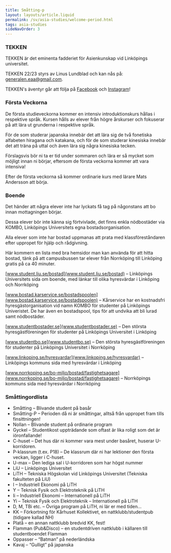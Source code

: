 ```yaml
---
title: Småtting-p
layout: layouts/article.liquid
permalink: /sv/asia-studies/welcome-period.html
tags: asia-studies
sideNavOrder: 3
---
```


### TEKKEN

TEKKEN är det eminenta fadderiet för Asienkunskap vid Linköpings universitet.

TEKKEN 22/23 styrs av Linus Lundblad och kan nås på:  
generalen.eaa@gmail.com.

TEKKEN's äventyr går att följa på [Facebook](https://www.facebook.com/FadderietTekken/) och [Instagram](https://www.instagram.com/fadderiet_tekken/)!

### Första Veckorna

De första studieveckorna kommer en intensiv introduktionskurs hållas i respektive språk. Kursen hålls av elever från högre årskurser och fokuserar på att lära ut grunderna i respektive språk.

För de som studerar japanska innebär det att lära sig de två fonetiska alfabeten hiragana och katakana, och för de som studerar kinesiska innebär det att träna på uttal och även lära sig några kinesiska tecken.

Förslagsvis bör ni ta er tid under sommaren och lära er så mycket som möjligt innan ni börjar, eftersom de första veckorna kommer att vara intensiva!

Efter de första veckorna så kommer ordinarie kurs med lärare Mats Andersson att börja.

### Boende

Det händer att några elever inte har lyckats få tag på någonstans att bo innan mottagningen börjar.

Dessa elever bör inte känna sig förtvivlade, det finns enkla nödbostäder via KOMBO, Linköpings Universitets egna bostadsorganisation.

Alla elever som inte har bostad uppmanas att prata med klassföreståndaren efter uppropet för hjälp och rådgivning.

Här kommern en lista med bra hemsidor man kan använda för att hitta bostad, tänk på att campusbussen tar elever från Norrköping till Linköping gratis på ca 40 minuter.

[www.student.liu.se/bostad](www.student.liu.se/bostad) – Linköpings Universitets sida om boende, med länkar till olika hyresvärdar i Linköping och Norrköping

[www.bostad.karservice.se/bostadspoolen](www.bostad.karservice.se/bostadspoolen) – Kårservice har en kostnadsfri hyresgästorganisation vid namn KOMBO för studenter på Linköpings Univeristet. De har även en bostadspool, tips för att undvika att bli lurad samt nödbostäder.

[www.studentbostader.se](www.studentbostader.se) – Den största hyresgästföreningen för studenter på Linköpings Universitet i Linköping

[www.studentbo.se](www.studentbo.se) – Den största hyresgästföreningen för studenter på Linköpings Universitet i Norrköping

[www.linkoping.se/hyresvardar](www.linkoping.se/hyresvardar) – Linköpings kommuns sida med hyresvärdar i Linköping

[www.norrkoping.se/bo-miljo/bostad/fastighetsagare](www.norrkoping.se/bo-miljo/bostad/fastighetsagare) – Norrköpings kommuns sida med hyresvärdar i Norrköping

### Småttingordlista

*   Småtting – Blivande student på basår
*   Småtting-P – Perioden då ni är småttingar, alltså från uppropet fram tills finsittningen!
*   Nollan – Blivande student på ordinarie program
*   Gyckel – Studentikost uppträdande som oftast är lika roligt som det är iöronfallande!
*   C-huset – Det hus där ni kommer vara mest under basåret, huserar U-korridoren.
*   P-klassrum (t.ex. P18) – De klassrum där ni har lektioner den första veckan, ligger i C-huset.
*   U-max – Den lediga sal i U-korridoren som har högst nummer
*   LiU – Linköpings Universitet
*   LiTH – Tekniska Högskolan vid Linköpings Universitet (Tekniska fakulteten på LiU)
*   I – Industriell Ekonomi på LiTH
*   Y – Teknisk Fysik och Elektroteknik på LiTH
*   Ii – Industriell Ekonomi – Internationell på LiTH
*   Yi – Teknisk Fysik och Elektroteknik – Internationell på LiTH
*   D, M, TBi etc. – Övriga program på LiTH, ni lär er med tiden…
*   KK – Förkortning för Kårhuset Kollektivet, en nattklubb/studentpub (tidigare kallad NH)
*   Platå – en annan nattklubb bredvid KK, fest!
*   Flamman (Pub&Disco) – en studentdriven nattklubb i källaren till studentboendet Flamman
*   Oppasser – “Batman” på nederländska
*   Kavaj – “Gulligt” på japanska
